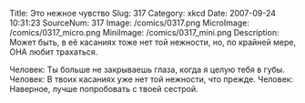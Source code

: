 Title: Это нежное чувство 
Slug: 317 
Category: xkcd 
Date: 2007-09-24 10:31:23 
SourceNum: 317 
Image: /comics/0317.png 
MicroImage: /comics/0317_micro.png 
MiniImage: /comics/0317_mini.png 
Description: Может быть, в её касаниях тоже нет той нежности, но, по крайней мере, ОНА любит трахаться. 

Человек: Ты больше не закрываешь глаза, когда я целую тебя в губы.
Человек: В твоих касаниях уже нет той нежности, что прежде.
Человек: Наверное, лучше попробовать с твоей сестрой.